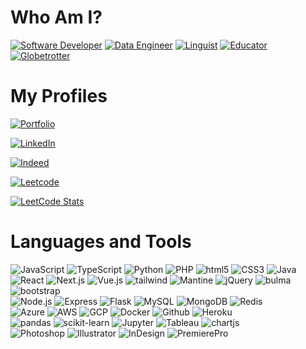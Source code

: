# Who Am I?
[![Software Developer](https://img.shields.io/badge/Software_Developer-0a7064?style=for-the-badge&logo=visualstudiocode&logoColor=white)](#)
[![Data Engineer](https://img.shields.io/badge/Data_Engineer-0b354a?style=for-the-badge&logo=jupyter&logoColor=white)](#)
[![Linguist](https://img.shields.io/badge/Linguist-700a1b?style=for-the-badge&logo=duolingo&logoColor=white)](#)
[![Educator](https://img.shields.io/badge/Educator-70530a?style=for-the-badge&logo=googleclassroom&logoColor=white)](#)
[![Globetrotter](https://img.shields.io/badge/Globetrotter-3b700a?style=for-the-badge&logo=unitedairlines&logoColor=white)](#)



# My Profiles
[![Portfolio](https://img.shields.io/badge/Portfolio-thomastsoi.com-b33243?style=for-the-badge&logo=wordpress&logoColor=white)](https://www.thomastsoi.com)

[![LinkedIn](https://img.shields.io/badge/Profile-LinkedIn-0077B5?style=for-the-badge&logo=linkedin&logoColor=white)](https://linkedin.com/in/tsoithomas)

[![Indeed](https://img.shields.io/badge/Profile-Indeed-2557a7?style=for-the-badge&logo=Indeed&logoColor=white)](https://profile.indeed.com/p/waichuenthomast-gkp5xsp)

[![Leetcode](https://img.shields.io/badge/Profile-Leetcode-ffa216?style=for-the-badge&logo=Leetcode&logoColor=white)](https://leetcode.com/thomastsoi/)

[![LeetCode Stats](https://leetcard.jacoblin.cool/thomastsoi?theme=dark&font=Fauna%20One&ext=contest)](https://leetcode.com/thomastsoi/)

# Languages and Tools
<div>
  <img alt="JavaScript" src="https://img.shields.io/badge/-JavaScript-610b9e?style=for-the-badge&logo=javascript&logoColor=white" />
  <img alt="TypeScript" src="https://img.shields.io/badge/-TypeScript-610b9e?style=for-the-badge&logo=typescript&logoColor=white" />
  <img alt="Python" src="https://img.shields.io/badge/-Python-610b9e?style=for-the-badge&logo=Python&logoColor=white" />
  <img alt="PHP" src="https://img.shields.io/badge/-PHP-610b9e?style=for-the-badge&logo=php&logoColor=white" />
  <img alt="html5" src="https://img.shields.io/badge/-HTML5-610b9e?style=for-the-badge&logo=html5&logoColor=white" />
  <img alt="CSS3" src="https://img.shields.io/badge/-CSS3-610b9e?style=for-the-badge&logo=css3&logoColor=white" />
  <img alt="Java" src="https://img.shields.io/badge/-Java-610b9e?style=for-the-badge&logo=android&logoColor=white" />
</div>
<div>
  <img alt="React" src="https://img.shields.io/badge/-React-a61d05?style=for-the-badge&logo=react&logoColor=white" />
  <img alt="Next.js" src="https://img.shields.io/badge/-Next.js-a61d05?style=for-the-badge&logo=nextdotjs&logoColor=white" />
  <img alt="Vue.js" src="https://img.shields.io/badge/-Vue.js-a61d05?style=for-the-badge&logo=vuedotjs&logoColor=white" />
  <img alt="tailwind" src="https://img.shields.io/badge/-tailwind-055e57?style=for-the-badge&logo=tailwindcss&logoColor=white" />
  <img alt="Mantine" src="https://img.shields.io/badge/-Mantine-055e57?style=for-the-badge&logo=react&logoColor=white" />
  <img alt="jQuery" src="https://img.shields.io/badge/-jQuery-055e57?style=for-the-badge&logo=Node.js&logoColor=white" />
  <img alt="bulma" src="https://img.shields.io/badge/-bulma-055e57?style=for-the-badge&logo=bulma&logoColor=white" />
  <img alt="bootstrap" src="https://img.shields.io/badge/-bootstrap-055e57?style=for-the-badge&logo=bootstrap&logoColor=white" />
</div>
<div>
  <img alt="Node.js" src="https://img.shields.io/badge/-Node.js-430098?style=for-the-badge&logo=Node.js&logoColor=white" />
  <img alt="Express" src="https://img.shields.io/badge/-Express-430098?style=for-the-badge&logo=express&logoColor=white" />
  <img alt="Flask" src="https://img.shields.io/badge/-Flask-430098?style=for-the-badge&logo=Flask&logoColor=white" />
  <img alt="MySQL" src="https://img.shields.io/badge/-MySQL-b50961?style=for-the-badge&logo=MySQL&logoColor=white" />
  <img alt="MongoDB" src="https://img.shields.io/badge/-MongoDB-b50961?style=for-the-badge&logo=MongoDB&logoColor=white" />
  <img alt="Redis" src="https://img.shields.io/badge/-Redis-b50961?style=for-the-badge&logo=Redis&logoColor=white" />
</div>
<div>
  <img alt="Azure" src="https://img.shields.io/badge/-Azure-1a73e8?style=for-the-badge&logo=microsoftazure&logoColor=white" />
  <img alt="AWS" src="https://img.shields.io/badge/-AWS-1a73e8?style=for-the-badge&logo=amazonaws&logoColor=white" />
  <img alt="GCP" src="https://img.shields.io/badge/-GCP-1a73e8?style=for-the-badge&logo=google-cloud&logoColor=white" />
  <img alt="Docker" src="https://img.shields.io/badge/-Docker-4b4d03?style=for-the-badge&logo=docker&logoColor=white" />
  <img alt="Github" src="https://img.shields.io/badge/-Github-4b4d03?style=for-the-badge&logo=github-actions&logoColor=white" />
  <img alt="Heroku" src="https://img.shields.io/badge/-Heroku-4b4d03?style=for-the-badge&logo=heroku&logoColor=white" />
</div>
<div>
  <img alt="pandas" src="https://img.shields.io/badge/-pandas-b8620d?style=for-the-badge&logo=pandas&logoColor=white" />
  <img alt="scikit-learn" src="https://img.shields.io/badge/-scikit--learn-b8620d?style=for-the-badge&logo=scikitlearn&logoColor=white" />
  <img alt="Jupyter" src="https://img.shields.io/badge/-Jupyter-b8620d?style=for-the-badge&logo=jupyter&logoColor=white" />
  <img alt="Tableau" src="https://img.shields.io/badge/-Tableau-b8620d?style=for-the-badge&logo=Tableau&logoColor=white" />
  <img alt="chartjs" src="https://img.shields.io/badge/-chartjs-b8620d?style=for-the-badge&logo=chartdotjs&logoColor=white" />
</div>
<div>
  <img alt="Photoshop" src="https://img.shields.io/badge/-Photoshop-43853d?style=for-the-badge&logo=adobephotoshop&logoColor=white" />
  <img alt="Illustrator" src="https://img.shields.io/badge/-Illustrator-43853d?style=for-the-badge&logo=adobeillustrator&logoColor=white" />
  <img alt="InDesign" src="https://img.shields.io/badge/-InDesign-43853d?style=for-the-badge&logo=adobeindesign&logoColor=white" />
  <img alt="PremierePro" src="https://img.shields.io/badge/-Premiere_Pro-43853d?style=for-the-badge&logo=adobepremierepro&logoColor=white" />
</div>
